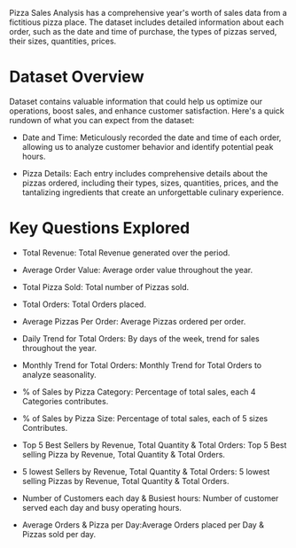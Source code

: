 Pizza Sales Analysis has a comprehensive year's worth of sales data from a fictitious pizza place. The dataset includes detailed information about each order, such as the date and time of purchase, the types of pizzas served, their sizes, quantities, prices.


# Dataset Overview
Dataset contains valuable information that could help us optimize our operations, boost sales, and enhance customer satisfaction. Here's a quick rundown of what you can expect from the dataset:

- Date and Time: Meticulously recorded the date and time of each order, allowing us to analyze customer behavior and identify potential peak hours.

- Pizza Details: Each entry includes comprehensive details about the pizzas ordered, including their types, sizes, quantities, prices, and the tantalizing ingredients that create an unforgettable culinary experience.


# Key Questions Explored

- Total Revenue: Total Revenue generated over the period.

- Average Order Value: Average order value throughout the year.

- Total Pizza Sold: Total number of Pizzas sold.

- Total Orders: Total Orders placed.

- Average Pizzas Per Order: Average Pizzas ordered per order.

- Daily Trend for Total Orders: By days of the week, trend for sales throughout the year.

- Monthly Trend for Total Orders: Monthly Trend for Total Orders to analyze seasonality.

- % of Sales by Pizza Category: Percentage of total sales, each 4 Categories contributes.

- % of Sales by Pizza Size: Percentage of total sales, each of 5 sizes Contributes.

- Top 5 Best Sellers by Revenue, Total Quantity & Total Orders: Top 5 Best selling Pizza by Revenue, Total Quantity & Total Orders.

- 5 lowest Sellers by Revenue, Total Quantity & Total Orders: 5 lowest selling Pizzas by Revenue, Total Quantity & Total Orders.

- Number of Customers each day & Busiest hours: Number of customer served each day and busy operating hours.

- Average Orders & Pizza per Day:Average Orders placed per Day & Pizzas sold per day.
